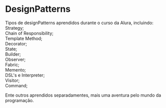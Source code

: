 # DesignPatterns
Tipos de designPatterns aprendidos durante o curso da Alura, incluindo:
Strategy;<br>
Chain of Responsibility;<br>
Template Method;<br>
Decorator;<br>
State;<br>
Builder;<br>
Observer;<br>
Fabric;<br>
Memento;<br>
DSL's e Interpreter;<br>
Visitor;<br>
Command;<br>

Ente outros aprendidos separadamentes, mais uma aventura pelo mundo da programação.
